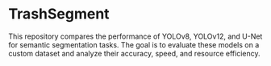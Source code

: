 # TrashSegment
This repository compares the performance of YOLOv8, YOLOv12, and U-Net for semantic segmentation tasks. The goal is to evaluate these models on a custom dataset and analyze their accuracy, speed, and resource efficiency.
